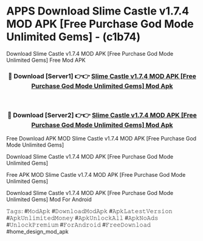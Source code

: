 # APPS Download Slime Castle v1.7.4 MOD APK [Free Purchase God Mode Unlimited Gems] - (c1b74)
Download Slime Castle v1.7.4 MOD APK [Free Purchase God Mode Unlimited Gems] Free Mod APK

<div align="center">
<h3>🔴 Download [Server1] 👉👉 <a href="https://apk-comot.site?title=Slime_Castle_v1.7.4_MOD_APK_[Free_Purchase_God_Mode_Unlimited_Gems]">Slime Castle v1.7.4 MOD APK [Free Purchase God Mode Unlimited Gems] Mod Apk</a></h3><br>

<h3>🔴 Download [Server2] 👉👉 <a href="https://apk-comot.site?title=Slime_Castle_v1.7.4_MOD_APK_[Free_Purchase_God_Mode_Unlimited_Gems]">Slime Castle v1.7.4 MOD APK [Free Purchase God Mode Unlimited Gems] Mod Apk</a></h3>
</div>


Free Download APK MOD Slime Castle v1.7.4 MOD APK [Free Purchase God Mode Unlimited Gems]

Download Slime Castle v1.7.4 MOD APK [Free Purchase God Mode Unlimited Gems] 

Free APK MOD Slime Castle v1.7.4 MOD APK [Free Purchase God Mode Unlimited Gems] 

Download Slime Castle v1.7.4 MOD APK [Free Purchase God Mode Unlimited Gems] Mod For Android

𝚃𝚊𝚐𝚜: #𝙼𝚘𝚍𝙰𝚙𝚔 #𝙳𝚘𝚠𝚗𝚕𝚘𝚊𝚍𝙼𝚘𝚍𝙰𝚙𝚔 #𝙰𝚙𝚔𝙻𝚊𝚝𝚎𝚜𝚝𝚅𝚎𝚛𝚜𝚒𝚘𝚗 #𝙰𝚙𝚔𝚄𝚗𝚕𝚒𝚖𝚒𝚝𝚎𝚍𝙼𝚘𝚗𝚎𝚢 #𝙰𝚙𝚔𝚄𝚗𝚕𝚘𝚌𝚔𝙰𝚕𝚕 #𝙰𝚙𝚔𝙽𝚘𝙰𝚍𝚜 #𝚄𝚗𝚕𝚘𝚌𝚔𝙿𝚛𝚎𝚖𝚒𝚞𝚖 #𝙵𝚘𝚛𝙰𝚗𝚍𝚛𝚘𝚒𝚍 #𝙵𝚛𝚎𝚎𝙳𝚘𝚠𝚗𝚕𝚘𝚊𝚍 #home_design_mod_apk